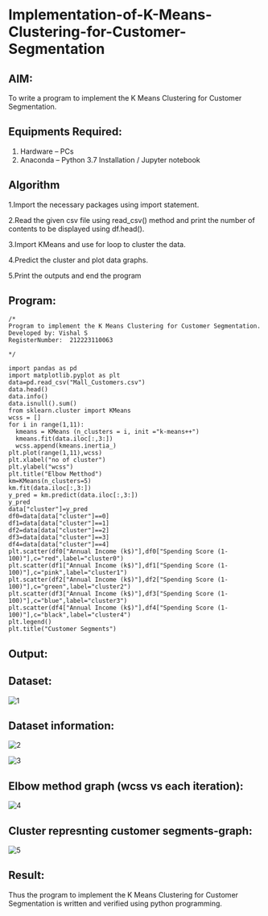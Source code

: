 # Implementation-of-K-Means-Clustering-for-Customer-Segmentation

## AIM:
To write a program to implement the K Means Clustering for Customer Segmentation.

## Equipments Required:
1. Hardware – PCs
2. Anaconda – Python 3.7 Installation / Jupyter notebook

## Algorithm
1.Import the necessary packages using import statement.

2.Read the given csv file using read_csv() method and print the number of contents to be displayed using df.head().

3.Import KMeans and use for loop to cluster the data.

4.Predict the cluster and plot data graphs.

5.Print the outputs and end the program
## Program:
```
/*
Program to implement the K Means Clustering for Customer Segmentation.
Developed by: Vishal S
RegisterNumber:  212223110063

*/
```
```
import pandas as pd
import matplotlib.pyplot as plt
data=pd.read_csv("Mall_Customers.csv")
data.head()
data.info()
data.isnull().sum()
from sklearn.cluster import KMeans
wcss = []
for i in range(1,11):
  kmeans = KMeans (n_clusters = i, init ="k-means++")
  kmeans.fit(data.iloc[:,3:])
  wcss.append(kmeans.inertia_)
plt.plot(range(1,11),wcss)
plt.xlabel("no of cluster")
plt.ylabel("wcss")
plt.title("Elbow Metthod")
km=KMeans(n_clusters=5)
km.fit(data.iloc[:,3:])
y_pred = km.predict(data.iloc[:,3:])
y_pred
data["cluster"]=y_pred
df0=data[data["cluster"]==0]
df1=data[data["cluster"]==1]
df2=data[data["cluster"]==2]
df3=data[data["cluster"]==3]
df4=data[data["cluster"]==4]
plt.scatter(df0["Annual Income (k$)"],df0["Spending Score (1-100)"],c="red",label="cluster0")
plt.scatter(df1["Annual Income (k$)"],df1["Spending Score (1-100)"],c="pink",label="cluster1")
plt.scatter(df2["Annual Income (k$)"],df2["Spending Score (1-100)"],c="green",label="cluster2")
plt.scatter(df3["Annual Income (k$)"],df3["Spending Score (1-100)"],c="blue",label="cluster3")
plt.scatter(df4["Annual Income (k$)"],df4["Spending Score (1-100)"],c="black",label="cluster4")
plt.legend()
plt.title("Customer Segments")
```

## Output:
## Dataset:
![1](https://github.com/vishal23000591/Implementation-of-K-Means-Clustering-for-Customer-Segmentation/assets/147139719/9d97df49-7ad1-4425-86e3-2c679c8895f8)

## Dataset information:
![2](https://github.com/vishal23000591/Implementation-of-K-Means-Clustering-for-Customer-Segmentation/assets/147139719/94c942ef-865b-4886-9dfe-109c8349fcd6)

![3](https://github.com/vishal23000591/Implementation-of-K-Means-Clustering-for-Customer-Segmentation/assets/147139719/8aaa5baf-70c1-4ed7-bf41-7640807d2ecd)

## Elbow method graph (wcss vs each iteration):
![4](https://github.com/vishal23000591/Implementation-of-K-Means-Clustering-for-Customer-Segmentation/assets/147139719/43cc1edc-c620-454b-9115-952b0b3b613a)

## Cluster represnting customer segments-graph:
![5](https://github.com/vishal23000591/Implementation-of-K-Means-Clustering-for-Customer-Segmentation/assets/147139719/b2cc4273-3aab-4f69-b086-42f03e07c889)

## Result:
Thus the program to implement the K Means Clustering for Customer Segmentation is written and verified using python programming.
